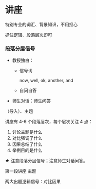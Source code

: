 # 讲座

特别专业的词汇、背景知识，不用担心

抓住逻辑、段落层次即可

### 段落分层信号

- 教授独白：

  - 信号词

    now, well, ok, another, and

  - 自问自答

- 师生对话：师生问答

（导入）、主题

讲座有 4-6 个段落层次，每个层次关注 4 点：

1. 讨论主题是什么
2. 对比强调了什么
3. 因果总结了什么
4. 举例目的是什么

★ 注意段落分层信号；注意师生对话问答。

第一段讲座 主题

两大出题逻辑信号：对比因果
